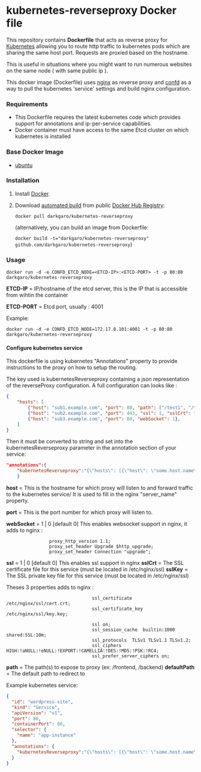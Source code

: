 kubernetes-reverseproxy Docker file
=======================


This repository contains **Dockerfile** that acts as reverse proxy for [Kubernetes](https://github.com/GoogleCloudPlatform/kubernetes) allowing you to route http traffic to kubernetes pods which are sharing the same host port. Requests are proxied based on the hostname.

This is useful in situations where you might want to run numerous websites on the same node ( with same public ip ).

This docker image (Dockerfile) uses [nginx](http://nginx.org/) as reverse proxy and [confd](https://github.com/kelseyhightower/confd) as a way to pull the kubernetes 'service' settings and build nginx configuration.

### Requirements
* This Dockerfile requires the latest kubernetes code which provides support for annotations and ip-per-service capabilities.
* Docker container must have access to the same Etcd cluster on which kubernetes is installed

### Base Docker Image

* [ubuntu](https://registry.hub.docker.com/_/ubuntu/)


### Installation

1. Install [Docker](https://www.docker.com/).

2. Download [automated build](https://registry.hub.docker.com/u/darkgaro/kubernetes-reverseproxy/) from public [Docker Hub Registry](https://registry.hub.docker.com/):

	```docker pull darkgaro/kubernetes-reverseproxy```

   	(alternatively, you can build an image from Dockerfile:

   	`docker build -t="darkgaro/kubernetes-reverseproxy" github.com/darkgaro/kubernetes-reverseproxy`)


### Usage

    docker run -d -e CONFD_ETCD_NODE=<ETCD-IP>:<ETCD-PORT> -t -p 80:80 darkgaro/kubernetes-reverseproxy

**ETCD-IP** = IP/hostname of the etcd server, this is the IP that is accessible from wihtin the container

**ETCD-PORT** = Etcd port, usually : 4001

Example:

	docker run -d -e CONFD_ETCD_NODE=172.17.8.101:4001 -t -p 80:80 darkgaro/kubernetes-reverseproxy

#### Configure kubernetes service

This dockerfile is using kubernetes "Annotations" property to provide instructions to the proxy on how to setup the routing.

The key used is kubernetesReverseproxy containing a json representation of the reverseProxy configuration.
A full configuration can looks like :
```json
{
	"hosts": [
		{"host": "sub1.example.com", "port": 80, "path": ["/test1", "/test2"], "defaultPath": "test1"},
		{"host": "sub2.example.com", "port": 443, "ssl": 1, "sslCrt": "cert.crt", "sslKey": "key.key", "path": ["/test3"], "defaultPath": "test3"},
		{"host": "sub3.example.com", "port": 80, "webSocket": 1},
	]
}
```
Then it must be converted to string and set into the kubernetesReverseproxy parameter in the annotation section of your service:

```json
"annotations":{
	"kubernetesReverseproxy":"{\"hosts\": [{\"host\": \"some.host.name\", \"port\": \"port number\"}]}"
    }
```
**host** =  This is the hostname for which proxy will listen to and forward traffic to the kubernetes service/
It is used to fill in the nginx "server_name" property.

**port** =  This is the port number for which proxy will listen to.

**webSocket** =  1 | 0  [default 0] This enables websocket support in nginx, it adds to nginx :
```
                proxy_http_version 1.1;
                proxy_set_header Upgrade $http_upgrade;
                proxy_set_header Connection "upgrade";
```

**ssl** = 1 | 0 [default 0] This enables ssl support in nginx
**sslCrt** = The SSL certificate file for this service (must be located in /etc/nginx/ssl)
**sslKey** = The SSL private key file for this service (must be located in /etc/nginx/ssl)

Theses 3 properties adds to nginx :

```
								ssl_certificate           /etc/nginx/ssl/cert.crt;
								ssl_certificate_key       /etc/nginx/ssl/key.key;

								ssl on;
								ssl_session_cache  builtin:1000  shared:SSL:10m;
								ssl_protocols  TLSv1 TLSv1.1 TLSv1.2;
								ssl_ciphers HIGH:!aNULL:!eNULL:!EXPORT:!CAMELLIA:!DES:!MD5:!PSK:!RC4;
								ssl_prefer_server_ciphers on;
```

**path** = The path(s) to expose to proxy (ex: /frontend, /backend)
**defaultPath** = The default path to redirect to

Example kubernetes service:

```json
{
  "id": "wordpress-site",
  "kind": "Service",
  "apiVersion": "v1",
  "port": 80,
  "containerPort": 80,
  "selector": {
    "name": "app-instance"
  },
  "annotations": {
	"kubernetesReverseproxy":"{\"hosts\": [{\"host\": \"some.host.name\", \"port\": \"port number\"}]}"
  }
}
```
